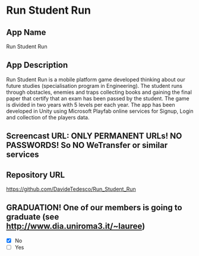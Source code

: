 # Run Student Run

## App Name

Run Student Run

## App Description

Run Student Run is a mobile platform game developed thinking about our future studies (specialisation program in Engineering). The student runs through obstacles, enemies and traps collecting books and gaining the final paper that certify that an exam has been passed by the student.
The game is divided in two years with 5 levels per each year.
The app has been developed in Unity using Microsoft Playfab online services for Signup, Login and collection of the players data.


## Screencast URL: ONLY PERMANENT URLs! NO PASSWORDS! So NO WeTransfer or similar services


## Repository URL

https://github.com/DavideTedesco/Run_Student_Run

## GRADUATION! One of our members is going to graduate (see http://www.dia.uniroma3.it/~lauree)

- [x] No
- [ ] Yes
